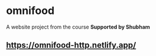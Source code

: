 # omnifood
A website project from the course
**Supported by Shubham**

## https://omnifood-http.netlify.app/
